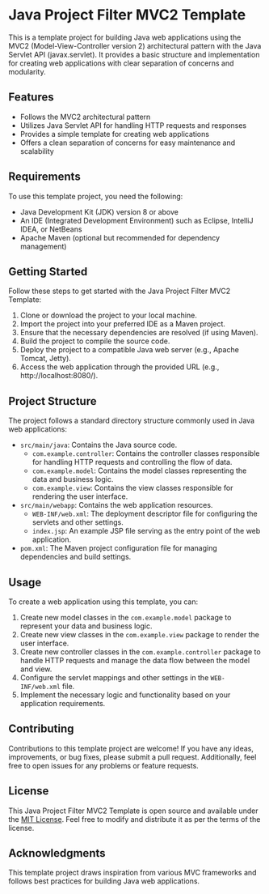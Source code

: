 # Java Project Filter MVC2 Template

This is a template project for building Java web applications using the MVC2 (Model-View-Controller version 2) architectural pattern with the Java Servlet API (javax.servlet). It provides a basic structure and implementation for creating web applications with clear separation of concerns and modularity.

## Features

- Follows the MVC2 architectural pattern
- Utilizes Java Servlet API for handling HTTP requests and responses
- Provides a simple template for creating web applications
- Offers a clean separation of concerns for easy maintenance and scalability

## Requirements

To use this template project, you need the following:

- Java Development Kit (JDK) version 8 or above
- An IDE (Integrated Development Environment) such as Eclipse, IntelliJ IDEA, or NetBeans
- Apache Maven (optional but recommended for dependency management)

## Getting Started

Follow these steps to get started with the Java Project Filter MVC2 Template:

1. Clone or download the project to your local machine.
2. Import the project into your preferred IDE as a Maven project.
3. Ensure that the necessary dependencies are resolved (if using Maven).
4. Build the project to compile the source code.
5. Deploy the project to a compatible Java web server (e.g., Apache Tomcat, Jetty).
6. Access the web application through the provided URL (e.g., http://localhost:8080/).

## Project Structure

The project follows a standard directory structure commonly used in Java web applications:

- `src/main/java`: Contains the Java source code.
  - `com.example.controller`: Contains the controller classes responsible for handling HTTP requests and controlling the flow of data.
  - `com.example.model`: Contains the model classes representing the data and business logic.
  - `com.example.view`: Contains the view classes responsible for rendering the user interface.
- `src/main/webapp`: Contains the web application resources.
  - `WEB-INF/web.xml`: The deployment descriptor file for configuring the servlets and other settings.
  - `index.jsp`: An example JSP file serving as the entry point of the web application.
- `pom.xml`: The Maven project configuration file for managing dependencies and build settings.

## Usage

To create a web application using this template, you can:

1. Create new model classes in the `com.example.model` package to represent your data and business logic.
2. Create new view classes in the `com.example.view` package to render the user interface.
3. Create new controller classes in the `com.example.controller` package to handle HTTP requests and manage the data flow between the model and view.
4. Configure the servlet mappings and other settings in the `WEB-INF/web.xml` file.
5. Implement the necessary logic and functionality based on your application requirements.

## Contributing

Contributions to this template project are welcome! If you have any ideas, improvements, or bug fixes, please submit a pull request. Additionally, feel free to open issues for any problems or feature requests.

## License

This Java Project Filter MVC2 Template is open source and available under the [MIT License](LICENSE). Feel free to modify and distribute it as per the terms of the license.

## Acknowledgments

This template project draws inspiration from various MVC frameworks and follows best practices for building Java web applications.
